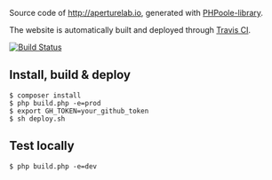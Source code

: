 Source code of http://aperturelab.io, generated with [PHPoole-library](https://github.com/PHPoole/PHPoole-library).

The website is automatically built and deployed through [Travis CI](https://travis-ci.org/ApertureLab/aperturelab.github.io).

[![Build Status](https://travis-ci.org/ApertureLab/aperturelab.github.io.svg?branch=source)](https://travis-ci.org/ApertureLab/aperturelab.github.io)

## Install, build & deploy
```
$ composer install
$ php build.php -e=prod
$ export GH_TOKEN=your_github_token
$ sh deploy.sh
```

## Test locally
```
$ php build.php -e=dev
```
